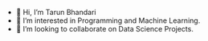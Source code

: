 - 👋 Hi, I’m Tarun Bhandari
- 👀 I’m interested in Programming and Machine Learning.
- 💞️ I’m looking to collaborate on Data Science Projects.

<!---
ronythakur/ronythakur is a ✨ special ✨ repository because its `README.md` (this file) appears on your GitHub profile.
You can click the Preview link to take a look at your changes.
--->

